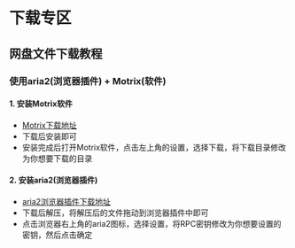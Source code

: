 # 下载专区

## 网盘文件下载教程
### 使用aria2(浏览器插件) + Motrix(软件)

#### 1. 安装Motrix软件
- [Motrix下载地址](https://github.com/agalwood/Motrix/releases)
- 下载后安装即可
- 安装完成后打开Motrix软件，点击左上角的设置，选择下载，将下载目录修改为你想要下载的目录

#### 2. 安装aria2(浏览器插件)
- [aria2浏览器插件下载地址](https://github.com/aria2/aria2/releases)
- 下载后解压，将解压后的文件拖动到浏览器插件中即可
- 点击浏览器右上角的aria2图标，选择设置，将RPC密钥修改为你想要设置的密钥，然后点击确定
